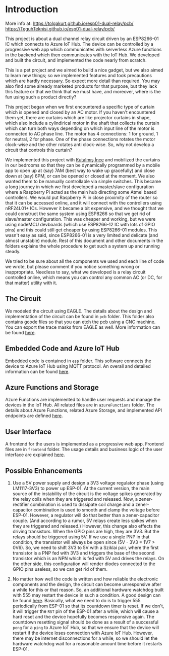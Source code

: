 # Introduction
More info at:
 https://tolgakurt.github.io/esp01-dual-relay/pcb/
 https://TeguhTeknisi.github.io/esp01-dual-relay/pcb/

This project is about a dual channel relay circuit driven by an ESP8266-01 IC which connects to Azure IoT Hub. The device can be controlled by a progressive web app which communicates with serverless Azure functions in the backend which then communicates with the IoT Hub. We developed and built the circuit, and implemented the code nearly from scratch.  

This is a pet project and we aimed to build a nice gadget, but we also aimed to learn new things; so we implemented features and took precautions which are hardly necessary. So expect more detail than required. You may also find some already marketed products for that purpose, but they lack this feature or that we think that we must have, and moreover, where is the fun using such a product directly?  

This project began when we first encountered a specific type of curtain which is opened and closed by an AC motor. If you haven't encountered them yet, there are curtains which are like projector curtains in shape, which also include a cylindirical motor in the shaft that collects the curtain which can turn both ways depending on which input line of the motor is connected to AC phase line. The motor has 4 connections: 1 for ground, 1 for neutral, 2 for phase. One of the phase connections rotates the motor clock-wise and the other rotates anti clock-wise. So, why not develop a circuit that controls this curtain?  

We implemented this project with [Kutalmış İnce](http://kutalmisince.com/) and mobilized the curtains in our bedrooms so that they can be dynamically programmed by a mobile app to open up at (say) 7AM (best way to wake up gracefully) and close down at (say) 6PM, or can be opened or closed at the moment. We also wanted them to be manually controllable via simple switches. This became a long journey in which we first developed a master/slave configuration where a Raspberry Pi acted as the main hub directing some Atmel based controllers. We would put Raspberry Pi in close proximity of the router so that it can be accessed online, and it will connect with the controllers using nRF24L01+ ICs. However it became a bit expensive, and we thought that we could construct the same system using ESP8266 so that we get rid of slave/master configuration. This was cheaper and working, but we were using nodeMCU devboards (which use ESP8266-12 IC with lots of GPIO pins) and this could still get cheaper by using ESP8266-01 modules. This wasn't easy as said, since ESP8266-01 is a very limited and delicate (and almost unstable) module. Rest of this document and other documents in the folders explains the whole procedure to get such a system up and running steady.  

We tried to be sure about all the components we used and each line of code we wrote, but please comment if you notice something wrong or inappropriate. Needless to say, what we developed is a relay circuit controlled online, which means you can control any common AC (or DC, for that matter) utility with it.  

## The Circuit

We modeled the circuit using EAGLE. The details about the design and implementation of the circuit can be found in `pcb` folder. This folder also contains gcode files so that you can etch the pcb using a CNC machine. You can export the trace masks from EAGLE as well. More information can be found [here](pcb).  

## Embedded Code and Azure IoT Hub 

Embedded code is contained in `esp` folder. This software connects the device to Azure IoT Hub using MQTT protocol. An overall and detailed information can be found [here](esp).  

## Azure Functions and Storage

Azure Functions are implemented to handle user requests and manage the devices in the IoT Hub. All related files are in `azureFunctions` folder. The details about Azure Functions, related Azure Storage, and implemented API endpoints are defined [here](azureFunctions).  

## User Interface

A frontend for the users is implemented as a progressive web app. Frontend files are in `frontend` folder. The usage details and business logic of the user interface are explained [here](frontend).  

## Possible Enhancements

1. Use a 5V power supply and design a 3V3 voltage regulator phase (using LM1117-3V3) to power up ESP-01. At the current version, the main source of the instability of the circuit is the voltage spikes generated by the relay coils when they are triggered and released. Now, a zener-rectifier combination is used to dissipate coil charge and a zener-capacitor combination is used to smooth and clamp the voltage before ESP-01. However, a regulator will do that better than a zener-capacitor couple. (And according to a rumor, 5V relays create less spikes when they are triggered and released.) However, this change also effects the driving transistors. When the GPIO pins are high, they are 3V3. But the relays should be triggered using 5V. If we use a single PNP in that condition, the transistor will always be open since (5V - 3V3 = 1V7 > 0V6). So, we need to shift 3V3 to 5V with a Sziklai pair, where the first transistor is a PNP fed with 3V3 and triggers the base of the second transistor which is an NPN which is fed with 5V and drives the relays. On the other side, this configuration will render diodes connected to the GPIO pins useless, so we can get rid of them.  

2. No matter how well the code is written and how reliable the electronic components and the design, the circuit can become unresponsive after a while for this or that reason. So, an additional hardware watchdog built with 555 may restart the device in such a condition. A good design can be found [here](http://upperbound.com/projects/555-watchdog-timer/). Basically, what we need to do is to trigger 555 periodically from ESP-01 so that its countdown timer is reset. If we don't, it will trigger the `RST` pin of the ESP-01 after a while, which will cause a hard reset and the device hopefully becomes responsive again. The countdown resetting signal should be done as a result of a successful `pong` for a `ping` to Azure IoT Hub, so that we ensure that the device will restart if the device loses connection with Azure IoT Hub. However, there may be internet disconnections for a while, so we should let the hardware watchdog wait for a reasonable amount time before it restarts ESP-01.  
